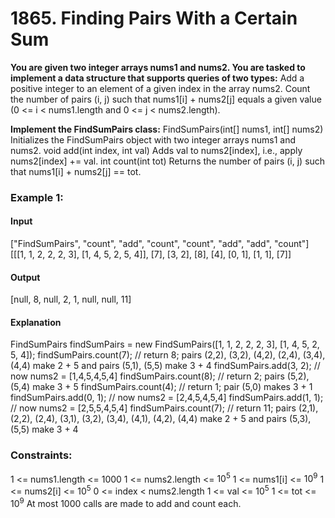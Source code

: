 # 1865. Finding Pairs With a Certain Sum
**You are given two integer arrays nums1 and nums2. You are tasked to implement a data structure that supports queries of two types:**
Add a positive integer to an element of a given index in the array nums2.
Count the number of pairs (i, j) such that nums1[i] + nums2[j] equals a given value (0 <= i < nums1.length and 0 <= j < nums2.length).

**Implement the FindSumPairs class:**
FindSumPairs(int[] nums1, int[] nums2) Initializes the FindSumPairs object with two integer arrays nums1 and nums2.
void add(int index, int val) Adds val to nums2[index], i.e., apply nums2[index] += val.
int count(int tot) Returns the number of pairs (i, j) such that nums1[i] + nums2[j] == tot.
 
### Example 1:
#### Input
["FindSumPairs", "count", "add", "count", "count", "add", "add", "count"]
[[[1, 1, 2, 2, 2, 3], [1, 4, 5, 2, 5, 4]], [7], [3, 2], [8], [4], [0, 1], [1, 1], [7]]
#### Output
[null, 8, null, 2, 1, null, null, 11]
#### Explanation
FindSumPairs findSumPairs = new FindSumPairs([1, 1, 2, 2, 2, 3], [1, 4, 5, 2, 5, 4]);
findSumPairs.count(7);  // return 8; pairs (2,2), (3,2), (4,2), (2,4), (3,4), (4,4) make 2 + 5 and pairs (5,1), (5,5) make 3 + 4
findSumPairs.add(3, 2); // now nums2 = [1,4,5,4,5,4]
findSumPairs.count(8);  // return 2; pairs (5,2), (5,4) make 3 + 5
findSumPairs.count(4);  // return 1; pair (5,0) makes 3 + 1
findSumPairs.add(0, 1); // now nums2 = [2,4,5,4,5,4]
findSumPairs.add(1, 1); // now nums2 = [2,5,5,4,5,4]
findSumPairs.count(7);  // return 11; pairs (2,1), (2,2), (2,4), (3,1), (3,2), (3,4), (4,1), (4,2), (4,4) make 2 + 5 and pairs (5,3), (5,5) make 3 + 4
 
### Constraints:
1 <= nums1.length <= 1000
1 <= nums2.length <= $`10^5`$
1 <= nums1[i] <= $`10^9`$
1 <= nums2[i] <= $`10^5`$
0 <= index < nums2.length
1 <= val <= $`10^5`$
1 <= tot <= $`10^9`$
At most 1000 calls are made to add and count each.


